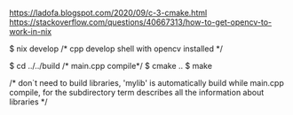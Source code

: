 https://ladofa.blogspot.com/2020/09/c-3-cmake.html
https://stackoverflow.com/questions/40667313/how-to-get-opencv-to-work-in-nix

$ nix develop       /* cpp develop shell with opencv installed */

$ cd ../../build     /* main.cpp compile*/
$ cmake ..
$ make

/* don`t need to build libraries, 'mylib' is automatically build while main.cpp compile, for the subdirectory term describes all the information about libraries */
